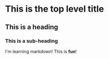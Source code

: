 # This is the top level title

## This is a heading

### This is a sub-heading

I'm learning markdown! This is **fun**!

